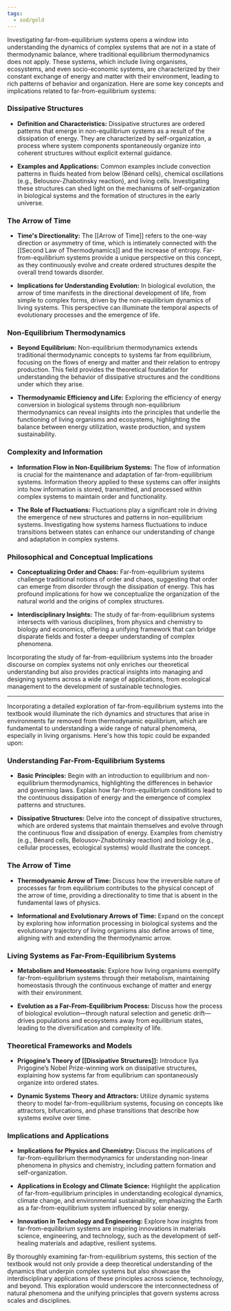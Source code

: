 ```yaml
---
tags:
  - sod/gold
---
```


Investigating far-from-equilibrium systems opens a window into understanding the dynamics of complex systems that are not in a state of thermodynamic balance, where traditional equilibrium thermodynamics does not apply. These systems, which include living organisms, ecosystems, and even socio-economic systems, are characterized by their constant exchange of energy and matter with their environment, leading to rich patterns of behavior and organization. Here are some key concepts and implications related to far-from-equilibrium systems:

### Dissipative Structures

- **Definition and Characteristics:** Dissipative structures are ordered patterns that emerge in non-equilibrium systems as a result of the dissipation of energy. They are characterized by self-organization, a process where system components spontaneously organize into coherent structures without explicit external guidance.
  
- **Examples and Applications:** Common examples include convection patterns in fluids heated from below (Bénard cells), chemical oscillations (e.g., Belousov-Zhabotinsky reaction), and living cells. Investigating these structures can shed light on the mechanisms of self-organization in biological systems and the formation of structures in the early universe.

### The Arrow of Time

- **Time's Directionality:** The [[Arrow of Time]] refers to the one-way direction or asymmetry of time, which is intimately connected with the [[Second Law of Thermodynamics]] and the increase of entropy. Far-from-equilibrium systems provide a unique perspective on this concept, as they continuously evolve and create ordered structures despite the overall trend towards disorder.

- **Implications for Understanding Evolution:** In biological evolution, the arrow of time manifests in the directional development of life, from simple to complex forms, driven by the non-equilibrium dynamics of living systems. This perspective can illuminate the temporal aspects of evolutionary processes and the emergence of life.

### Non-Equilibrium Thermodynamics

- **Beyond Equilibrium:** Non-equilibrium thermodynamics extends traditional thermodynamic concepts to systems far from equilibrium, focusing on the flows of energy and matter and their relation to entropy production. This field provides the theoretical foundation for understanding the behavior of dissipative structures and the conditions under which they arise.

- **Thermodynamic Efficiency and Life:** Exploring the efficiency of energy conversion in biological systems through non-equilibrium thermodynamics can reveal insights into the principles that underlie the functioning of living organisms and ecosystems, highlighting the balance between energy utilization, waste production, and system sustainability.

### Complexity and Information

- **Information Flow in Non-Equilibrium Systems:** The flow of information is crucial for the maintenance and adaptation of far-from-equilibrium systems. Information theory applied to these systems can offer insights into how information is stored, transmitted, and processed within complex systems to maintain order and functionality.

- **The Role of Fluctuations:** Fluctuations play a significant role in driving the emergence of new structures and patterns in non-equilibrium systems. Investigating how systems harness fluctuations to induce transitions between states can enhance our understanding of change and adaptation in complex systems.

### Philosophical and Conceptual Implications

- **Conceptualizing Order and Chaos:** Far-from-equilibrium systems challenge traditional notions of order and chaos, suggesting that order can emerge from disorder through the dissipation of energy. This has profound implications for how we conceptualize the organization of the natural world and the origins of complex structures.

- **Interdisciplinary Insights:** The study of far-from-equilibrium systems intersects with various disciplines, from physics and chemistry to biology and economics, offering a unifying framework that can bridge disparate fields and foster a deeper understanding of complex phenomena.

Incorporating the study of far-from-equilibrium systems into the broader discourse on complex systems not only enriches our theoretical understanding but also provides practical insights into managing and designing systems across a wide range of applications, from ecological management to the development of sustainable technologies.

---

Incorporating a detailed exploration of far-from-equilibrium systems into the textbook would illuminate the rich dynamics and structures that arise in environments far removed from thermodynamic equilibrium, which are fundamental to understanding a wide range of natural phenomena, especially in living organisms. Here's how this topic could be expanded upon:

### Understanding Far-From-Equilibrium Systems

- **Basic Principles:** Begin with an introduction to equilibrium and non-equilibrium thermodynamics, highlighting the differences in behavior and governing laws. Explain how far-from-equilibrium conditions lead to the continuous dissipation of energy and the emergence of complex patterns and structures.

- **Dissipative Structures:** Delve into the concept of dissipative structures, which are ordered systems that maintain themselves and evolve through the continuous flow and dissipation of energy. Examples from chemistry (e.g., Bénard cells, Belousov-Zhabotinsky reaction) and biology (e.g., cellular processes, ecological systems) would illustrate the concept.

### The Arrow of Time

- **Thermodynamic Arrow of Time:** Discuss how the irreversible nature of processes far from equilibrium contributes to the physical concept of the arrow of time, providing a directionality to time that is absent in the fundamental laws of physics.

- **Informational and Evolutionary Arrows of Time:** Expand on the concept by exploring how information processing in biological systems and the evolutionary trajectory of living organisms also define arrows of time, aligning with and extending the thermodynamic arrow.

### Living Systems as Far-From-Equilibrium Systems

- **Metabolism and Homeostasis:** Explore how living organisms exemplify far-from-equilibrium systems through their metabolism, maintaining homeostasis through the continuous exchange of matter and energy with their environment.

- **Evolution as a Far-From-Equilibrium Process:** Discuss how the process of biological evolution—through natural selection and genetic drift—drives populations and ecosystems away from equilibrium states, leading to the diversification and complexity of life.

### Theoretical Frameworks and Models

- **Prigogine’s Theory of [[Dissipative Structures]]:** Introduce Ilya Prigogine’s Nobel Prize-winning work on dissipative structures, explaining how systems far from equilibrium can spontaneously organize into ordered states.

- **Dynamic Systems Theory and Attractors:** Utilize dynamic systems theory to model far-from-equilibrium systems, focusing on concepts like attractors, bifurcations, and phase transitions that describe how systems evolve over time.

### Implications and Applications

- **Implications for Physics and Chemistry:** Discuss the implications of far-from-equilibrium thermodynamics for understanding non-linear phenomena in physics and chemistry, including pattern formation and self-organization.

- **Applications in Ecology and Climate Science:** Highlight the application of far-from-equilibrium principles in understanding ecological dynamics, climate change, and environmental sustainability, emphasizing the Earth as a far-from-equilibrium system influenced by solar energy.

- **Innovation in Technology and Engineering:** Explore how insights from far-from-equilibrium systems are inspiring innovations in materials science, engineering, and technology, such as the development of self-healing materials and adaptive, resilient systems.

By thoroughly examining far-from-equilibrium systems, this section of the textbook would not only provide a deep theoretical understanding of the dynamics that underpin complex systems but also showcase the interdisciplinary applications of these principles across science, technology, and beyond. This exploration would underscore the interconnectedness of natural phenomena and the unifying principles that govern systems across scales and disciplines.

